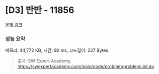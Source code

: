 # [D3] 반반 - 11856 

[문제 링크](https://swexpertacademy.com/main/code/problem/problemDetail.do?contestProbId=AXjS1GXqZ8gDFATi) 

### 성능 요약

메모리: 44,772 KB, 시간: 92 ms, 코드길이: 237 Bytes



> 출처: SW Expert Academy, https://swexpertacademy.com/main/code/problem/problemList.do